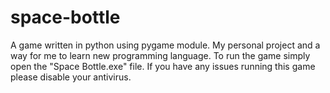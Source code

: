 # space-bottle
A game written in python using pygame module. My personal project and a way for me to learn new programming language. 
To run the game simply open the "Space Bottle.exe" file.
If you have any issues running this game please disable your antivirus.
